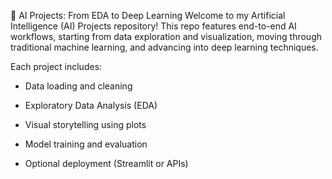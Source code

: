 🤖 AI Projects: From EDA to Deep Learning
Welcome to my Artificial Intelligence (AI) Projects repository! This repo features end-to-end AI workflows, starting from data exploration and visualization, moving through traditional machine learning, and advancing into deep learning techniques.

Each project includes:

- Data loading and cleaning

- Exploratory Data Analysis (EDA)

- Visual storytelling using plots

- Model training and evaluation

- Optional deployment (Streamlit or APIs)

